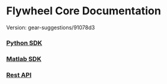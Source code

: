 # Flywheel Core Documentation
Version: gear-suggestions/91078d3

### [Python SDK](python/)

### [Matlab SDK](matlab/)

### [Rest API](swagger/index.html)

